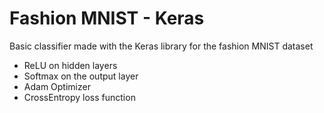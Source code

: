# Fashion MNIST - Keras
Basic classifier made with the Keras library for the fashion MNIST dataset

- ReLU on hidden layers
- Softmax on the output layer
- Adam Optimizer
- CrossEntropy loss function 
